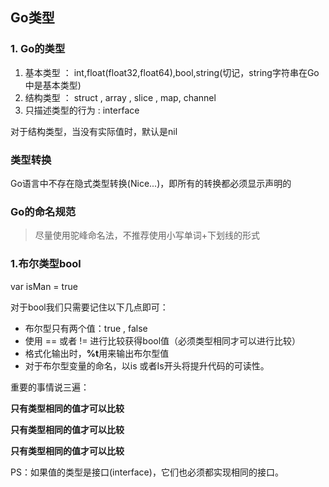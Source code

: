 ## Go类型

### 1. Go的类型
1. 基本类型 ： int,float(float32,float64),bool,string(切记，string字符串在Go中是基本类型)
2. 结构类型 ： struct , array , slice , map, channel
3. 只描述类型的行为 : interface

对于结构类型，当没有实际值时，默认是nil

### 类型转换
Go语言中不存在隐式类型转换(Nice...)，即所有的转换都必须显示声明的

### Go的命名规范
> 尽量使用驼峰命名法，不推荐使用小写单词+下划线的形式


### 1.布尔类型bool

var isMan = true

对于bool我们只需要记住以下几点即可：
* 布尔型只有两个值：true , false
* 使用 == 或者 != 进行比较获得bool值（必须类型相同才可以进行比较）
* 格式化输出时，**%t**用来输出布尔型值
* 对于布尔型变量的命名，以is 或者Is开头将提升代码的可读性。

重要的事情说三遍：

**只有类型相同的值才可以比较**

**只有类型相同的值才可以比较**

**只有类型相同的值才可以比较**

PS：如果值的类型是接口(interface)，它们也必须都实现相同的接口。

